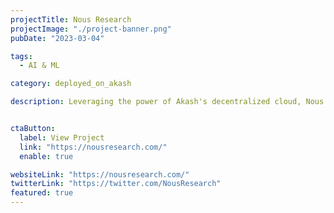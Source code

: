 ```yaml
---
projectTitle: Nous Research
projectImage: "./project-banner.png"
pubDate: "2023-03-04"

tags:
  - AI & ML

category: deployed_on_akash

description: Leveraging the power of Akash's decentralized cloud, Nous Research successfully trained "Nous Hermes 2," an advanced AI model built on over 1,000,000 entries of GPT-4 data.


ctaButton:
  label: View Project
  link: "https://nousresearch.com/"
  enable: true

websiteLink: "https://nousresearch.com/"
twitterLink: "https://twitter.com/NousResearch"
featured: true
---
```

